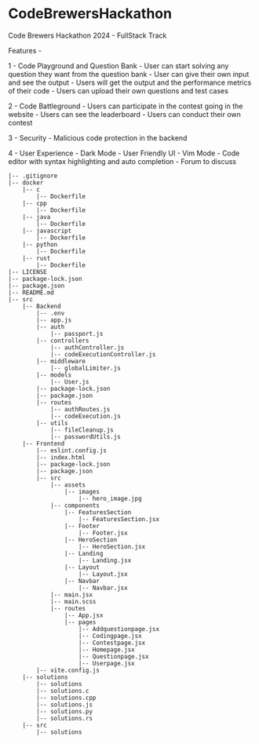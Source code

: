 # CodeBrewersHackathon

Code Brewers Hackathon 2024 - FullStack Track

Features -

1 - Code Playground and Question Bank - User can start solving any question they want from the question bank - User can give their own input and see the output - Users will get the output and the performance metrics of their code - Users can upload their own questions and test cases

2 - Code Battleground - Users can participate in the contest going in the website - Users can see the leaderboard - Users can conduct their own contest

3 - Security - Malicious code protection in the backend

4 - User Experience - Dark Mode - User Friendly UI - Vim Mode - Code editor with syntax highlighting and auto completion - Forum to discuss

```
|-- .gitignore
|-- docker
    |-- c
        |-- Dockerfile
    |-- cpp
        |-- Dockerfile
    |-- java
        |-- Dockerfile
    |-- javascript
        |-- Dockerfile
    |-- python
        |-- Dockerfile
    |-- rust
        |-- Dockerfile
|-- LICENSE
|-- package-lock.json
|-- package.json
|-- README.md
|-- src
    |-- Backend
        |-- .env
        |-- app.js
        |-- auth
            |-- passport.js
        |-- controllers
            |-- authController.js
            |-- codeExecutionController.js
        |-- middleware
            |-- globalLimiter.js
        |-- models
            |-- User.js
        |-- package-lock.json
        |-- package.json
        |-- routes
            |-- authRoutes.js
            |-- codeExecution.js
        |-- utils
            |-- fileCleanup.js
            |-- passwordUtils.js
    |-- Frontend
        |-- eslint.config.js
        |-- index.html
        |-- package-lock.json
        |-- package.json
        |-- src
            |-- assets
                |-- images
                    |-- hero_image.jpg
            |-- components
                |-- FeaturesSection
                    |-- FeaturesSection.jsx
                |-- Footer
                    |-- Footer.jsx
                |-- HeroSection
                    |-- HeroSection.jsx
                |-- Landing
                    |-- Landing.jsx
                |-- Layout
                    |-- Layout.jsx
                |-- Navbar
                    |-- Navbar.jsx
            |-- main.jsx
            |-- main.scss
            |-- routes
                |-- App.jsx
                |-- pages
                    |-- Addquestionpage.jsx
                    |-- Codingpage.jsx
                    |-- Contestpage.jsx
                    |-- Homepage.jsx
                    |-- Questionpage.jsx
                    |-- Userpage.jsx
        |-- vite.config.js
    |-- solutions
        |-- solutions
        |-- solutions.c
        |-- solutions.cpp
        |-- solutions.js
        |-- solutions.py
        |-- solutions.rs
    |-- src
        |-- solutions

```
